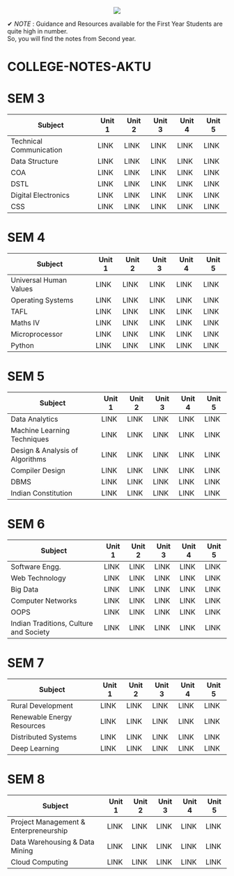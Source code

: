 <p width = "200" align = "center">
  <img src = "https://user-images.githubusercontent.com/94545831/171982662-5d564753-cc86-495c-9b5e-160461f4bc5c.png"/>
  </p>

✔ *NOTE* : Guidance and Resources available for the First Year Students are quite high in number. <br>
         So, you will find the notes from Second year.
# COLLEGE-NOTES-AKTU

# SEM 3

|Subject|Unit 1|Unit 2|Unit 3|Unit 4|Unit 5|
|-------|------|------|------|------|------|
|Technical Communication|LINK|LINK|LINK|LINK|LINK|
|Data Structure|LINK|LINK|LINK|LINK|LINK|
|COA|LINK|LINK|LINK|LINK|LINK|
|DSTL|LINK|LINK|LINK|LINK|LINK|
|Digital Electronics|LINK|LINK|LINK|LINK|LINK|
|CSS|LINK|LINK|LINK|LINK|LINK|


# SEM 4

|Subject|Unit 1|Unit 2|Unit 3|Unit 4|Unit 5|
|-------|------|------|------|------|------|
|Universal Human Values|LINK|LINK|LINK|LINK|LINK|
|Operating Systems|LINK|LINK|LINK|LINK|LINK|
|TAFL|LINK|LINK|LINK|LINK|LINK|
|Maths IV|LINK|LINK|LINK|LINK|LINK|
|Microprocessor|LINK|LINK|LINK|LINK|LINK|
|Python|LINK|LINK|LINK|LINK|LINK|

# SEM 5

|Subject|Unit 1|Unit 2|Unit 3|Unit 4|Unit 5|
|-------|------|------|------|------|------|
|Data Analytics|LINK|LINK|LINK|LINK|LINK|
|Machine Learning Techniques|LINK|LINK|LINK|LINK|LINK|
|Design & Analysis of Algorithms|LINK|LINK|LINK|LINK|LINK|
|Compiler Design|LINK|LINK|LINK|LINK|LINK|
|DBMS|LINK|LINK|LINK|LINK|LINK|
|Indian Constitution|LINK|LINK|LINK|LINK|LINK|


# SEM 6

|Subject|Unit 1|Unit 2|Unit 3|Unit 4|Unit 5|
|-------|------|------|------|------|------|
|Software Engg.|LINK|LINK|LINK|LINK|LINK|
|Web Technology|LINK|LINK|LINK|LINK|LINK|
|Big Data|LINK|LINK|LINK|LINK|LINK|
|Computer Networks|LINK|LINK|LINK|LINK|LINK|
|OOPS|LINK|LINK|LINK|LINK|LINK|
|Indian Traditions, Culture and Society|LINK|LINK|LINK|LINK|LINK|

# SEM 7

|Subject|Unit 1|Unit 2|Unit 3|Unit 4|Unit 5|
|-------|------|------|------|------|------|
|Rural Development|LINK|LINK|LINK|LINK|LINK|
|Renewable Energy Resources|LINK|LINK|LINK|LINK|LINK|
|Distributed Systems|LINK|LINK|LINK|LINK|LINK|
|Deep Learning|LINK|LINK|LINK|LINK|LINK|

# SEM 8

|Subject|Unit 1|Unit 2|Unit 3|Unit 4|Unit 5|
|-------|------|------|------|------|------|
|Project Management & Enterpreneurship|LINK|LINK|LINK|LINK|LINK|
|Data Warehousing & Data Mining|LINK|LINK|LINK|LINK|LINK|
|Cloud Computing|LINK|LINK|LINK|LINK|LINK|
